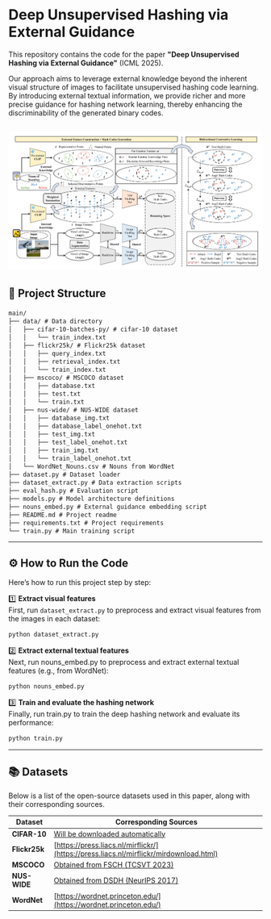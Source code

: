 # Deep Unsupervised Hashing via External Guidance

This repository contains the code for the paper **"Deep Unsupervised Hashing via External Guidance"** (ICML 2025).

Our approach aims to leverage external knowledge beyond the inherent visual structure of images to facilitate unsupervised hashing code learning. By introducing external textual information, we provide richer and more precise guidance for hashing network learning, thereby enhancing the discriminability of the generated binary codes.

![Model Overview](./image_1.png)
---

## 📁 Project Structure
```
main/
├── data/ # Data directory
│   ├── cifar-10-batches-py/ # cifar-10 dataset
│   │   └── train_index.txt
│   ├── flickr25k/ # Flickr25k dataset
│   │   ├── query_index.txt
│   │   ├── retrieval_index.txt
│   │   └── train_index.txt
│   ├── mscoco/ # MSCOCO dataset
│   │   ├── database.txt
│   │   ├── test.txt
│   │   └── train.txt
│   ├── nus-wide/ # NUS-WIDE dataset
│   │   ├── database_img.txt
│   │   ├── database_label_onehot.txt
│   │   ├── test_img.txt
│   │   ├── test_label_onehot.txt
│   │   ├── train_img.txt
│   │   └── train_label_onehot.txt
│   └── WordNet_Nouns.csv # Nouns from WordNet
├── dataset.py # Dataset loader
├── dataset_extract.py # Data extraction scripts
├── eval_hash.py # Evaluation script
├── models.py # Model architecture definitions
├── nouns_embed.py # External guidance embedding script
├── README.md # Project readme
├── requirements.txt # Project requirements
└── train.py # Main training script
```

---

## ⚙️ How to Run the Code

Here’s how to run this project step by step:

1️⃣ **Extract visual features**  
First, run `dataset_extract.py` to preprocess and extract visual features from the images in each dataset:

```bash
python dataset_extract.py
```

2️⃣ **Extract external textual features**  
Next, run nouns_embed.py to preprocess and extract external textual features (e.g., from WordNet):

```bash
python nouns_embed.py
```

3️⃣ **Train and evaluate the hashing network**  
Finally, run train.py to train the deep hashing network and evaluate its performance:

```bash
python train.py
```
---

## 📚 Datasets

Below is a list of the open-source datasets used in this paper, along with their corresponding sources.

| Dataset                           | Corresponding Sources                                               |
|-----------------------------------|---------------------------------------------------------------------|
| **CIFAR-10**                      | [Will be downloaded automatically](https://www.cs.toronto.edu/~kriz/cifar-10-python.tar.gz) |
| **Flickr25k**                     | [https://press.liacs.nl/mirflickr/](https://press.liacs.nl/mirflickr/mirdownload.html) |
| **MSCOCO**                        | [Obtained from FSCH (TCSVT 2023)](https://github.com/huanglab-research/FSCH/tree/main)                |
| **NUS-WIDE**                      | [Obtained from DSDH (NeurIPS 2017)](https://github.com/Tree-Shu-Zhao/DSDH_PyTorch?tab=readme-ov-file) |
| **WordNet**                       | [https://wordnet.princeton.edu/](https://wordnet.princeton.edu/)    |
